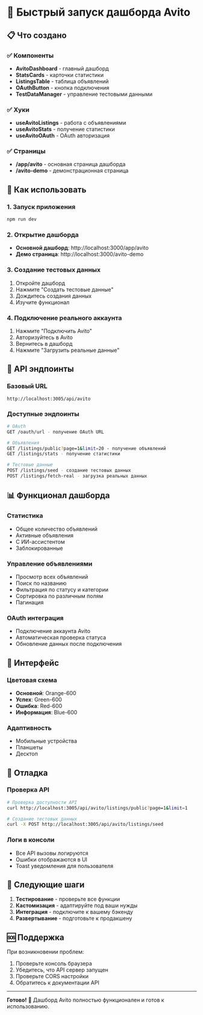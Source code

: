 # 🚀 Быстрый запуск дашборда Avito

## 📋 Что создано

### ✅ Компоненты
- **AvitoDashboard** - главный дашборд
- **StatsCards** - карточки статистики  
- **ListingsTable** - таблица объявлений
- **OAuthButton** - кнопка подключения
- **TestDataManager** - управление тестовыми данными

### ✅ Хуки
- **useAvitoListings** - работа с объявлениями
- **useAvitoStats** - получение статистики
- **useAvitoOAuth** - OAuth авторизация

### ✅ Страницы
- **/app/avito** - основная страница дашборда
- **/avito-demo** - демонстрационная страница

## 🎯 Как использовать

### 1. Запуск приложения
```bash
npm run dev
```

### 2. Открытие дашборда
- **Основной дашборд**: http://localhost:3000/app/avito
- **Демо страница**: http://localhost:3000/avito-demo

### 3. Создание тестовых данных
1. Откройте дашборд
2. Нажмите "Создать тестовые данные"
3. Дождитесь создания данных
4. Изучите функционал

### 4. Подключение реального аккаунта
1. Нажмите "Подключить Avito"
2. Авторизуйтесь в Avito
3. Вернитесь в дашборд
4. Нажмите "Загрузить реальные данные"

## 🔧 API эндпоинты

### Базовый URL
```
http://localhost:3005/api/avito
```

### Доступные эндпоинты
```bash
# OAuth
GET /oauth/url - получение OAuth URL

# Объявления
GET /listings/public?page=1&limit=20 - получение объявлений
GET /listings/stats - получение статистики

# Тестовые данные
POST /listings/seed - создание тестовых данных
POST /listings/fetch-real - загрузка реальных данных
```

## 📊 Функционал дашборда

### Статистика
- Общее количество объявлений
- Активные объявления
- С ИИ-ассистентом
- Заблокированные

### Управление объявлениями
- Просмотр всех объявлений
- Поиск по названию
- Фильтрация по статусу и категории
- Сортировка по различным полям
- Пагинация

### OAuth интеграция
- Подключение аккаунта Avito
- Автоматическая проверка статуса
- Обновление данных после подключения

## 🎨 Интерфейс

### Цветовая схема
- **Основной**: Orange-600
- **Успех**: Green-600  
- **Ошибка**: Red-600
- **Информация**: Blue-600

### Адаптивность
- Мобильные устройства
- Планшеты
- Десктоп

## 🐛 Отладка

### Проверка API
```bash
# Проверка доступности API
curl http://localhost:3005/api/avito/listings/public?page=1&limit=1

# Создание тестовых данных
curl -X POST http://localhost:3005/api/avito/listings/seed
```

### Логи в консоли
- Все API вызовы логируются
- Ошибки отображаются в UI
- Toast уведомления для пользователя

## 📝 Следующие шаги

1. **Тестирование** - проверьте все функции
2. **Кастомизация** - адаптируйте под ваши нужды
3. **Интеграция** - подключите к вашему бэкенду
4. **Развертывание** - подготовьте к продакшену

## 🆘 Поддержка

При возникновении проблем:
1. Проверьте консоль браузера
2. Убедитесь, что API сервер запущен
3. Проверьте CORS настройки
4. Обратитесь к документации API

---

**Готово!** 🎉 Дашборд Avito полностью функционален и готов к использованию.
